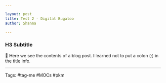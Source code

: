 ```yaml
---

layout: post
title: Test 2 - Digital Bugaloo
author: Shanna

---
```


### H3 Subtitle


👋 Here we see the contents of a blog post. I learned not to put a colon (:) in the title info.




--- 


Tags: #tag-me #MOCs #pkm 
